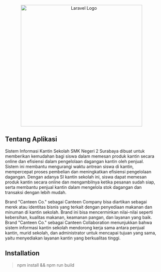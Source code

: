 <p align="center"><a href="https://laravel.com" target="_blank"><img src="https://user-images.githubusercontent.com/70558125/210673862-7935d305-546e-4b68-af54-a8b007ff4c87.svg") width="400" alt="Laravel Logo"></a></p>

## Tentang Aplikasi
Sistem Informasi Kantin Sekolah SMK Negeri 2 Surabaya dibuat untuk memberikan kemudahan bagi siswa dalam memesan produk kantin secara online dan efisiensi dalam pengelolaan dagangan kantin oleh penjual. Sistem ini membantu mengurangi waktu antrean siswa di kantin, mempercepat proses pembelian dan meningkatkan efisiensi pengelolaan dagangan. Dengan adanya SI kantin sekolah ini, siswa dapat memesan produk kantin secara online dan mengambilnya ketika pesanan sudah siap, serta membantu penjual kantin dalam mengelola stok dagangan dan transaksi dengan lebih mudah.

Brand "Canteen Co." sebagai Canteen Company bisa diartikan sebagai merek atau identitas bisnis yang terkait dengan penyediaan makanan dan minuman di kantin sekolah. Brand ini bisa mencerminkan nilai-nilai seperti kebersihan, kualitas makanan, keamanan pangan, dan layanan yang baik. Brand "Canteen Co." sebagai Canteen Collaboration menunjukkan bahwa sistem informasi kantin sekolah mendorong kerja sama antara penjual kantin, murid sekolah, dan administrator untuk mencapai tujuan yang sama, yaitu menyediakan layanan kantin yang berkualitas tinggi.

## Installation
<blockquote>
npm install && npm run build
</blockquote>
